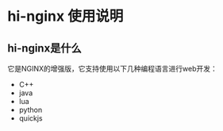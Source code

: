 # hi-nginx 使用说明

## hi-nginx是什么

它是NGINX的增强版，它支持使用以下几种编程语言进行web开发：

- C++
- java
- lua
- python
- quickjs




